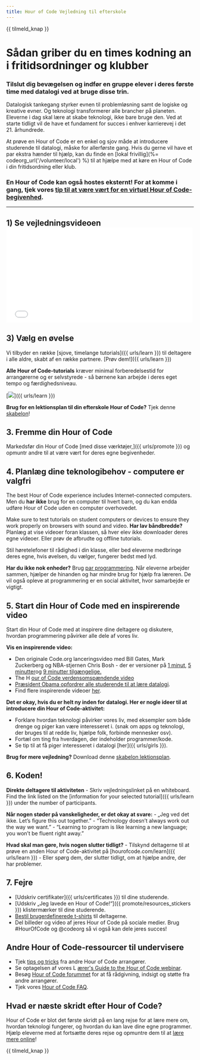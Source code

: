 ```yaml
---
title: Hour of Code Vejledning til efterskole
---
```


{{ tilmeld_knap }}

# Sådan griber du en times kodning an i fritidsordninger og klubber

### Tilslut dig bevægelsen og indfør en gruppe elever i deres første time med datalogi ved at bruge disse trin.

Datalogisk tankegang styrker evnen til problemløsning samt de logiske og kreative evner. Og teknologi transformerer alle brancher på planeten. Eleverne i dag skal lære at skabe teknologi, ikke bare bruge den. Ved at starte tidligt vil de have et fundament for succes i enhver karrierevej i det 21. århundrede.

At prøve en Hour of Code er en enkel og sjov måde at introducere studerende til datalogi, måske for allerførste gang. Hvis du gerne vil have et par ekstra hænder til hjælp, kan du finde en [lokal frivillig](%= codeorg_url('/volunteer/local') %) til at hjælpe med at køre en Hour of Code i din fritidsordning eller klub.

### En Hour of Code kan også hostes eksternt! For at komme i gang, tjek vores [tip til at være vært for en virtuel Hour of Code-begivenhed](https://hourofcode.com/us/how-to/virtual).

* * *

## 1) Se vejledningsvideoen <iframe width="500" height="255" src="//www.youtube.com/embed/SrnvvWDm73k" frameborder="0" allowfullscreen></iframe> 

## 3) Vælg en øvelse

Vi tilbyder en række [sjove, timelange tutorials]({{ urls/learn }}) til deltagere i alle aldre, skabt af en række partnere. [Prøv dem!]({{ urls/learn }})

**Alle Hour of Code-tutorials** kræver minimal forberedelsestid for arrangørerne og er selvstyrede - så børnene kan arbejde i deres eget tempo og færdighedsniveau.

[![](/images/fit-700/tutorials.png)]({{ urls/learn }})

**Brug for en lektionsplan til din efterskole Hour of Code?** Tjek denne [skabelon](/files/AfterschoolEducatorLessonPlanOutline.docx)!

## 3. Fremme din Hour of Code

Markedsfør din Hour of Code [med disse værktøjer,]({{ urls/promote }}) og opmuntr andre til at være vært for deres egne begivenheder.

## 4. Planlæg dine teknologibehov - computere er valgfri

The best Hour of Code experience includes Internet-connected computers. Men du **har ikke** brug for en computer til hvert barn, og du kan endda udføre Hour of Code uden en computer overhovedet.

Make sure to test tutorials on student computers or devices to ensure they work properly on browsers with sound and video. **Har lav båndbredde?** Planlæg at vise videoer foran klassen, så hver elev ikke downloader deres egne videoer. Eller prøv de afbrudte og offline tutorials.

Stil høretelefoner til rådighed i din klasse, eller bed eleverne medbringe deres egne, hvis øvelsen, du vælger, fungerer bedst med lyd.

**Har du ikke nok enheder?** Brug [par programmering](https://www.youtube.com/watch?v=vgkahOzFH2Q). Når eleverne arbejder sammen, hjælper de hinanden og har mindre brug for hjælp fra læreren. De vil også opleve at programmering er en social aktivitet, hvor samarbejde er vigtigt.

## 5. Start din Hour of Code med en inspirerende video

Start din Hour of Code med at inspirere dine deltagere og diskutere, hvordan programmering påvirker alle dele af vores liv.

**Vis en inspirerende video:**

- Den originale Code.org lanceringsvideo med Bill Gates, Mark Zuckerberg og NBA-stjernen Chris Bosh - der er versioner på [1 minut](https://www.youtube.com/watch?v=qYZF6oIZtfc), [5 minutter](https://www.youtube.com/watch?v=nKIu9yen5nc)og [9 minutter tilgængelige.](https://www.youtube.com/watch?v=dU1xS07N-FA)
- The H [our of Code verdensomspændende video](https://www.youtube.com/watch?v=KsOIlDT145A)
- [Præsident Obama opfordrer alle studerende til at lære datalogi](https://www.youtube.com/watch?v=6XvmhE1J9PY).
- Find flere inspirerende videoer [her](https://www.youtube.com/playlist?list=PLzdnOPI1iJNfpD8i4Sx7U0y2MccnrNZuP).

**Det er okay, hvis du er helt ny inden for datalogi. Her er nogle ideer til at introducere din Hour of Code-aktivitet:**

- Forklare hvordan teknologi påvirker vores liv, med eksempler som både drenge og piger kan være interesseret i. (snak om apps og teknologi, der bruges til at redde liv, hjælpe folk, forbinde mennesker osv).
- Fortæl om ting fra hverdagen, der indeholder programmer/kode.
- Se tip til at få piger interesseret i datalogi [her]({{ urls/girls }}).

**Brug for mere vejledning?** Download denne [skabelon lektionsplan](/files/AfterschoolEducatorLessonPlanOutline.docx).

## 6. Koden!

**Direkte deltagere til aktiviteten** - Skriv vejledningslinket på en whiteboard. Find the link listed on the [information for your selected tutorial]({{ urls/learn }}) under the number of participants.

**Når nogen støder på vanskeligheder, er det okay at svare:** - „Jeg ved det ikke. Let’s figure this out together.” - “Technology doesn’t always work out the way we want.” - “Learning to program is like learning a new language; you won’t be fluent right away.”

**Hvad skal man gøre, hvis nogen slutter tidligt?** - Tilskynd deltagerne til at prøve en anden Hour of Code-aktivitet på [hourofcode.com/learn]({{ urls/learn }}) - Eller spørg dem, der slutter tidligt, om at hjælpe andre, der har problemer.

## 7. Fejre

- [Udskriv certifikater]({{ urls/certificates }}) til dine studerende.
- [Udskriv „Jeg lavede en Hour of Code!“]({{ promote/resources_stickers }}) klistermærker til dine studerende.
- [Bestil brugerdefinerede t-shirts](https://www.amazon.com/stores/Code/page/8557B2A6-EBF2-4C9F-95C5-C3256FBA0220?ref_=ast_bln) til deltagerne.
- Del billeder og video af jeres Hour of Code på sociale medier. Brug #HourOfCode og @codeorg så vi også kan dele jeres succes!

## Andre Hour of Code-ressourcer til undervisere

- Tjek [tips og tricks](http://www.slideshare.net/TeachCode/hour-of-code-best-practices-for-successful-educators-51273466) fra andre Hour of Code arrangører.
- Se optagelsen af vores L [ærer's Guide to the Hour of Code webinar](https://youtu.be/EJeMeSW2-Mw).
- Besøg [Hour of Code forummet](http://forum.code.org/c/plc/hour-of-code) for at få rådgivning, indsigt og støtte fra andre arrangører.
- Tjek vores [Hour of Code FAQ](https://support.code.org/hc/en-us/categories/200147083-Hour-of-Code).

## Hvad er næste skridt efter Hour of Code?

Hour of Code er blot det første skridt på en lang rejse for at lære mere om, hvordan teknologi fungerer, og hvordan du kan lave dine egne programmer. Hjælp eleverne med at fortsætte deres rejse og opmuntre dem til at [lære mere online](/beyond)!

{{ tilmeld_knap }}